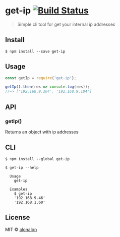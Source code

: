 # get-ip [![Build Status](https://travis-ci.org/alonalon/get-ip.svg?branch=master)](https://travis-ci.org/alonalon/get-ip)

> Simple cli tool for get your internal ip addresses


## Install

```
$ npm install --save get-ip
```


## Usage

```js
const getIp = require('get-ip');

getIp().then(res => console.log(res));
//=> ['192.168.9.104', '192.168.9.104']
```

## API

### getIp()
Returns an object with ip addresses

## CLI

```
$ npm install --global get-ip
```

```
$ get-ip --help

  Usage
    get-ip

  Examples
    $ get-ip
    '192.168.9.46'
    '192.168.1.60'
```


## License

MIT © [alonalon](http://github.com/alonalon)
